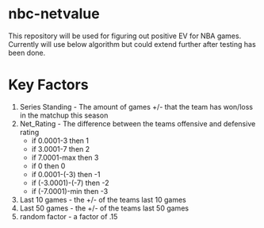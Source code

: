 # nbc-netvalue

This repository will be used for figuring out positive EV for NBA games. Currently will use below algorithm but could extend further after testing has been done.



<strong><h1>Key Factors</h1></strong>
<ol>
<li>Series Standing - The amount of games +/- that the team has won/loss in the matchup this season</li>


<li>Net_Rating - The difference between the teams offensive and defensive rating
  <ul>
  <li>if 0.0001-3 then 1</li>

  <li>if 3.0001-7 then 2</li>
  
  <li>if 7.0001-max then 3</li>
    
  <li> if 0 then 0</li>
  
  <li>if 0.0001-(-3) then -1</li>
  
  <li>if (-3.0001)-(-7) then -2</li>
  
  <li>if (-7.0001)-min then -3</li>
  </ul>
</li>

<li>Last 10 games - the +/- of the teams last 10 games</li>


<li>Last 50 games - the +/- of the teams last 50 games</li>

<li>random factor - a factor of .15</li>
</ol>
